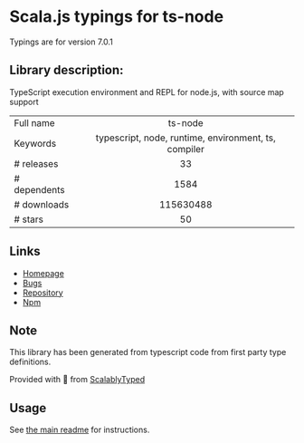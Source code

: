 
# Scala.js typings for ts-node

Typings are for version 7.0.1

## Library description:
TypeScript execution environment and REPL for node.js, with source map support

|                    |                 |
| ------------------ | :-------------: |
| Full name          | ts-node |
| Keywords           | typescript, node, runtime, environment, ts, compiler |
| # releases         | 33 |
| # dependents       | 1584 |
| # downloads        | 115630488 |
| # stars            | 50 |

## Links
- [Homepage](https://github.com/TypeStrong/ts-node)
- [Bugs](https://github.com/TypeStrong/ts-node/issues)
- [Repository](https://github.com/TypeStrong/ts-node)
- [Npm](https://www.npmjs.com/package/ts-node)
    


## Note
This library has been generated from typescript code from first party type definitions.

Provided with :purple_heart: from [ScalablyTyped](https://github.com/oyvindberg/ScalablyTyped)

## Usage
See [the main readme](../../readme.md) for instructions.


